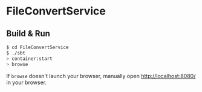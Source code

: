 # FileConvertService #

## Build & Run ##

```sh
$ cd FileConvertService
$ ./sbt
> container:start
> browse
```

If `browse` doesn't launch your browser, manually open [http://localhost:8080/](http://localhost:8080/) in your browser.
